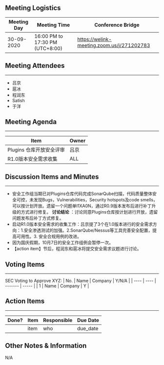 ## Meeting Logistics

| Meeting Day | Meeting Time                    | Conference Bridge                          |
| ----------- | ------------------------------- | ------------------------------------------ |
| 30-09-2020  | 16:00 PM to 17:30 PM (UTC+8:00) | https://welink-meeting.zoom.us/j/271202783 |

## Meeting Attendees
** **
- 吕京
- 扈冰
- 程润东
- Satish
- 于洋


## Meeting Agenda

** **
| Item                               | Owner  |
| ---------------------------------- | ------ |
| Plugins 仓库开放安全评审             | 吕京    |
| R1.0版本安全需求收集                 | ALL    |


## Discussion Items and Minutes

** **
- 安全工作组当期已对Plugins仓库代码完成SonarQube扫描，代码质量整体安全可控，未发现Bugs，Vulnerabilities，Security hotspots及code smells，可以按计划开放。遗留一个问题单I1XA0N，通过R0.9版本发布后进行补丁升级的方式进行修复。 **讨论结论** ：讨论同意Plugins仓库按计划进行开放，遗留问题发布后补丁方式修复。
- 启动R1.0版本安全需求的收集工作：吕京提了3个在1.0版本进行的安全需求方向：1.安全渗透测试的加强。2.SonarQube/Nessus等工具完善安全配置，提高可用性。3. 安全合规用例的改进。
- 因为国庆假期，10月7日的安全工作组例会暂停一次。
- 【action item】节后，程润东和扈冰将提交安全需求议题进行讨论。
  

## Voting Items

** **
SEC Voting to Approve XYZ:
| No.  | Name | Company | Y/N/A |
| ---- | ---- | ------- | ----- |
| 1    | Name | Company | Y     |

## Action Items
** **
| Done? | Item | Responsible | Due Date |
| ----- | ---- | ----------- | -------- |
|       | item | who         | due_date |

## Other Notes & Information
N/A